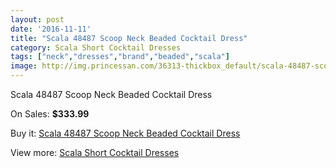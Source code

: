 ```yaml
---
layout: post
date: '2016-11-11'
title: "Scala 48487 Scoop Neck Beaded Cocktail Dress"
category: Scala Short Cocktail Dresses
tags: ["neck","dresses","brand","beaded","scala"]
image: http://img.princessan.com/36313-thickbox_default/scala-48487-scoop-neck-beaded-cocktail-dress.jpg
---
```

Scala 48487 Scoop Neck Beaded Cocktail Dress

On Sales: **$333.99**
<a href="https://www.princessan.com/en/17033-scala-48487-scoop-neck-beaded-cocktail-dress.html"><amp-img layout="responsive" width="600" height="600" src="//img.princessan.com/36313-thickbox_default/scala-48487-scoop-neck-beaded-cocktail-dress.jpg" alt="Scala 48487 Scoop Neck Beaded Cocktail Dress 0" /></a>
<a href="https://www.princessan.com/en/17033-scala-48487-scoop-neck-beaded-cocktail-dress.html"><amp-img layout="responsive" width="600" height="600" src="//img.princessan.com/36314-thickbox_default/scala-48487-scoop-neck-beaded-cocktail-dress.jpg" alt="Scala 48487 Scoop Neck Beaded Cocktail Dress 1" /></a>

Buy it: [Scala 48487 Scoop Neck Beaded Cocktail Dress](https://www.princessan.com/en/17033-scala-48487-scoop-neck-beaded-cocktail-dress.html "Scala 48487 Scoop Neck Beaded Cocktail Dress")

View more: [Scala Short Cocktail Dresses](https://www.princessan.com/en/143- "Scala Short Cocktail Dresses")